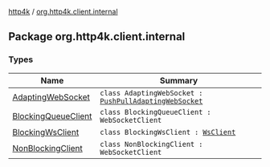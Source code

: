 [http4k](../index.md) / [org.http4k.client.internal](./index.md)

## Package org.http4k.client.internal

### Types

| Name | Summary |
|---|---|
| [AdaptingWebSocket](-adapting-web-socket/index.md) | `class AdaptingWebSocket : `[`PushPullAdaptingWebSocket`](../org.http4k.websocket/-push-pull-adapting-web-socket/index.md) |
| [BlockingQueueClient](-blocking-queue-client/index.md) | `class BlockingQueueClient : WebSocketClient` |
| [BlockingWsClient](-blocking-ws-client/index.md) | `class BlockingWsClient : `[`WsClient`](../org.http4k.websocket/-ws-client/index.md) |
| [NonBlockingClient](-non-blocking-client/index.md) | `class NonBlockingClient : WebSocketClient` |

